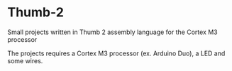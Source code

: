 # Thumb-2
Small projects written in Thumb 2 assembly language for the Cortex M3 processor

The projects requires a Cortex M3 processor (ex. Arduino Duo), a LED and some wires.
